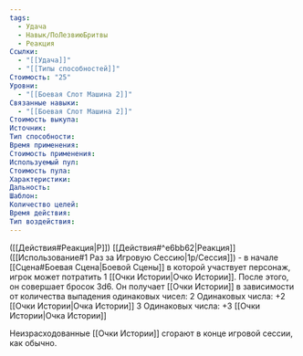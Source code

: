 ```yaml
---
tags:
  - Удача
  - Навык/ПоЛезвиюБритвы
  - Реакция
Ссылки:
  - "[[Удача]]"
  - "[[Типы способностей]]"
Стоимость: "25"
Уровни:
  - "[[Боевая Слот Машина 2]]"
Связанные навыки:
  - "[[Боевая Слот Машина 2]]"
Стоимость выкупа:
Источник:
Тип способности:
Время применения:
Стоимость применения:
Используемый пул:
Стоимость пула:
Характеристики:
Дальность:
Шаблон:
Количество целей:
Время действия:
Тип воздействия:
---
```

([[Действия#Реакция|Р]]) [[Действия#^e6bb62|Реакция]] ([[Использование#1 Раз за Игровую Сессию|1р/Сессия]]) - в начале [[Сцена#Боевая Сцена|Боевой Сцены]] в которой участвует персонаж, игрок может потратить 1 [[Очки Истории|Очко Истории]]. После этого, он совершает бросок 3d6. 
Он получает [[Очки Истории]] в зависимости от количества выпадения одинаковых чисел:
2 Одинаковых числа: +2 [[Очки Истории|Очка Истории]] 
3 Одинаковых числа: +3 [[Очки Истории|Очка Истории]]

Неизрасходованные [[Очки Истории]] сгорают в конце игровой сессии, как обычно. 

